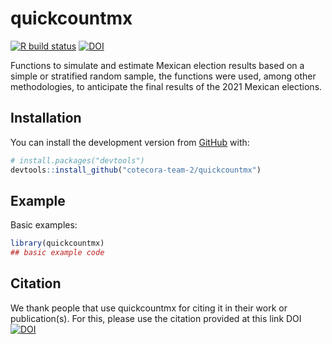 
<!-- README.md is generated from README.Rmd. Please edit that file -->

# quickcountmx

<!-- badges: start -->

[![R build
status](https://github.com/cotecora-team-2/quickcountmx/workflows/R-CMD-check/badge.svg)](https://github.com/cotecora-team-2/quickcountmx/actions)
[![DOI](https://zenodo.org/badge/333273016.svg)](https://zenodo.org/badge/latestdoi/333273016)

<!-- badges: end -->


Functions to simulate and estimate Mexican election results based on a
simple or stratified random sample, the functions were used, among other
methodologies, to anticipate the final results of the 2021 Mexican
elections.

## Installation

You can install the development version from
[GitHub](https://github.com/) with:

``` r
# install.packages("devtools")
devtools::install_github("cotecora-team-2/quickcountmx")
```

## Example

Basic examples:

``` r
library(quickcountmx)
## basic example code
```

## Citation
We thank people that use quickcountmx for citing it in their work or publication(s). For this, please use the citation provided at this link DOI
[![DOI](https://zenodo.org/badge/333273016.svg)](https://zenodo.org/badge/latestdoi/333273016)
